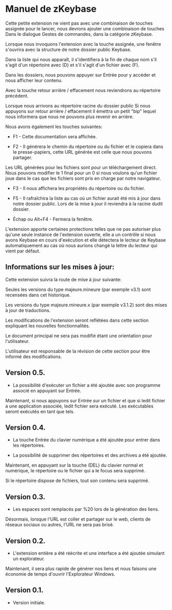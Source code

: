 # Manuel de zKeybase

Cette petite extension ne vient pas avec une combinaison de touches assignée pour le lancer, nous devrons ajouter une combinaison de touches Dans le dialogue Gestes de commandes, dans la catégorie zKeybase.

Lorsque nous invoquons l'extension avec la touche assignée, une fenêtre s'ouvrira avec la structure de notre dossier public Keybase.

Dans la liste qui nous apparaît, il s'identifiera à la fin de chaque nom s'il s'agit d'un répertoire avec (D) et s'il s'agit d'un fichier avec (F).

Dans les dossiers, nous pouvons appuyer sur Entrée pour y accéder et nous afficher leur contenu.

Avec la touche retour arrière / effacement nous reviendrons au répertoire précédent.

Lorsque nous arrivons au répertoire racine du dossier public Si nous appuyons sur retour arrière / effacement il émettra un petit "bip" lequel nous informera que nous ne pouvons plus revenir en arrière.

Nous avons également les touches suivantes:

* F1 - Cette documentation sera affichée.

* F2 - Il générera le chemin du répertoire ou du fichier et le copiera dans le presse-papiers, cette URL générée est celle que nous pouvons partager.

Les URL générées pour les fichiers sont pour un téléchargement direct. Nous pouvons modifier le 1 final pour un 0 si nous voulons qu'un fichier joue dans le cas que les fichiers sont pris en charge par notre navigateur.

* F3 - Il nous affichera les propriétés du répertoire ou du fichier.

* F5 - Il rafraîchira la liste au cas où un fichier aurait été mis à jour dans notre dossier public. Lors de la mise à jour il reviendra à la racine dudit dossier.

* Échap ou Alt+F4 - Fermera la fenêtre.

L'extension apporte certaines protections telles que ne pas autoriser plus qu'une seule instance de l'extension ouverte, elle a un contrôle si nous avons Keybase en cours d'exécution et elle détectera le lecteur de Keybase automatiquement au cas où nous aurions changé la lettre du lecteur qui vient par défaut.

## Informations sur les mises à jour:

Cette extension suivra la route de mise à jour suivante:

Seules les versions du type majeure.mineure (par exemple v3.1) sont recensées dans cet historique.

Les versions du type majeure.mineure.x (par exemple v3.1.2)  sont des mises à jour de traductions.

Les modifications de l'extension seront reflétées dans cette section expliquant les nouvelles fonctionnalités.

Le document principal ne sera pas modifié étant une orientation pour l'utilisateur.

L'utilisateur est responsable de la révision de cette section pour être informé des modifications.

## Version 0.5.

* La possibilité d'exécuter un fichier a été ajoutée avec son programme associé en appuyant sur Entrée.

Maintenant, si nous appuyons sur Entrée sur un fichier et que si ledit fichier a une application associée, ledit fichier sera exécuté. Les exécutables seront exécutés en tant que tels.

## Version 0.4.

* La touche Entrée du clavier numérique a été ajoutée pour entrer dans les répertoires.

* La possibilité de supprimer des répertoires et des archives a été ajoutée.

Maintenant, en appuyant sur la touche (DEL) du clavier normal et numérique, le répertoire ou le fichier qui a le focus sera supprimé.

Si le répertoire dispose de fichiers, tout son contenu sera supprimé.

## Version 0.3.

* Les espaces sont remplacés par %20 lors de la génération des liens.

Désormais, lorsque l'URL  est coller et partager sur le web, clients de réseaux sociaux ou autres, l'URL ne sera pas brisé.

## Version 0.2.

* L'extension entière a été réécrite et une interface a été ajoutée simulant un explorateur.

Maintenant, il sera plus rapide de générer nos liens et nous faisons une économie de temps d'ouvrir l'Explorateur Windows.

## Version 0.1.

* Version initiale.